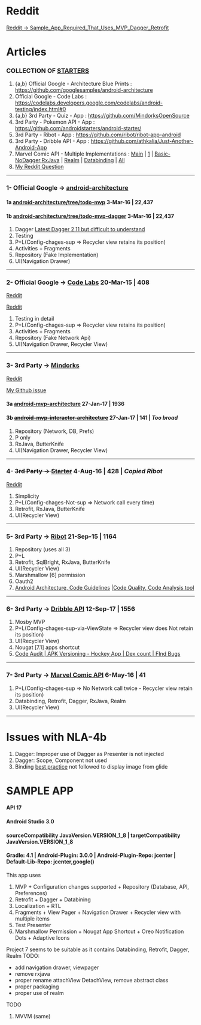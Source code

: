 # Reddit
[Reddit -> Sample_App_Required_That_Uses_MVP_Dagger_Retrofit](https://www.reddit.com/r/androiddev/comments/76wqog/sample_app_required_that_uses_mvp_dagger_retrofit/)

# Articles

### COLLECTION OF [STARTERS](http://androidstarters.com/)
1) {a,b} Official Google - Architecture Blue Prints : https://github.com/googlesamples/android-architecture
2) Official Google - Code Labs : https://codelabs.developers.google.com/codelabs/android-testing/index.html#0
3) {a,b} 3rd Party - Quiz - App : https://github.com/MindorksOpenSource
4) 3rd Party - Pokemon API - App : https://github.com/androidstarters/android-starter/
5) 3rd Party - Ribot - App : https://github.com/ribot/ribot-app-android
6) 3rd Party - Dribble API - App : https://github.com/athkalia/Just-Another-Android-App
7) Marvel Comic API - Multiple Implementations : [Main](https://goo.gl/weZ471) | [1](https://github.com/segunfamisa/marvel-comics-android) | [Basic-NoDagger,RxJava](https://github.com/JoaquimLey/avenging) | [Realm](https://github.com/segunfamisa/marvel-comics-android) | [Databinding](https://github.com/andremion/Villains-and-Heroes) | [All](https://github.com/mirhoseini/marvel)
8) [My Reddit Question](https://www.reddit.com/r/androiddev/comments/76wqog/sample_app_required_that_uses_mvp_dagger_retrofit/)

----
### 1- Official Google -> [android-architecture](https://github.com/googlesamples/android-architecture)

#### 1a [android-architecture/tree/todo-mvp](https://github.com/googlesamples/android-architecture/tree/todo-mvp/todoapp/app/src/main/java/com/example/android/architecture/blueprints/todoapp) **3-Mar-16 | 22,437**

#### 1b [android-architecture/tree/todo-mvp-dagger](https://github.com/googlesamples/android-architecture/tree/todo-mvp-dagger/todoapp/app/src/main/java/com/example/android/architecture/blueprints/todoapp) **3-Mar-16 | 22,437**

1) Dagger [Latest Dagger 2.11 but difficult to understand](https://www.reddit.com/r/androiddev/comments/6d0nlw/what_do_you_think_about_dagger_android_injector/)
2) Testing
3) P+L(Config-chages-sup => Recycler view retains its position)
4) Activities + Fragments
5) Repository (Fake Implementation)
6) UI(Navigation Drawer)

----
### 2- Official Google -> [Code Labs](https://github.com/googlecodelabs/android-testing/tree/master/app/src/main/java/com/example/android/testing/notes) **20-Mar-15 | 408**

[Reddit](https://www.reddit.com/r/androiddev/comments/75wgde/android_architecture_blueprints_todomvp_sample/do9lrs3/)

[Reddit](https://www.reddit.com/r/androiddev/comments/6po5ls/any_good_resources_on_mvp_step_by_step/)

1) Testing in detail
2) P+L(Config-chages-sup => Recycler view retains its position)
3) Activities + Fragments
4) Repository (Fake Network Api)
5) UI(Navigation Drawer, Recycler View)

----
### 3- 3rd Party -> [Mindorks](https://github.com/MindorksOpenSource)

[Reddit](https://www.reddit.com/r/androiddev/comments/6po5ls/any_good_resources_on_mvp_step_by_step/)

[My Github issue](https://github.com/MindorksOpenSource/android-mvp-architecture/issues/46)

#### 3a [android-mvp-architecture](https://github.com/MindorksOpenSource/android-mvp-architecture/tree/master/app/src/main/java/com/mindorks/framework/mvp) **27-Jan-17 | 1936**

#### 3b ~~[android-mvp-interactor-architecture](https://github.com/MindorksOpenSource/android-mvp-interactor-architecture/tree/master/app/src/main/java/com/mindorks/framework/mvp)~~ **27-Jan-17 | 141 | *Too broad***

1) Repository (Network, DB, Prefs)
2) P only
3) RxJava, ButterKnife
4) UI(Navigation Drawer, Recycler View)

----
### 4- ~~3rd Party -> [Starter](https://github.com/androidstarters/android-starter/tree/develop/app/src/main/java/io/mvpstarter/sample)~~ **4-Aug-16 | 428 | *Copied Ribot***


[Reddit](https://www.reddit.com/r/androiddev/comments/5s72bi/android_app_starter_based_on_android_mvp_dagger2/)

1) Simplicity
2) P+L(Config-chages-Not-sup => Network call every time) 
3) Retrofit, RxJava, ButterKnife
4) UI(Recycler View)

----
### 5- 3rd Party -> [Ribot](https://github.com/ribot/ribot-app-android/tree/master/app/src/main/java/io/ribot/app) **21-Sep-15 | 1164**

1) Repository (uses all 3)
2) P+L
2) Retrofit, SqlBright, RxJava, ButterKnife
3) UI(Recycler View)
4) Marshmallow [6] permission
5) Oauth2
6) [Android Architecture, Code Guidelines](https://github.com/ribot/android-guidelines) |[Code Quality, Code Analysis tool](https://github.com/ribot/ribot-app-android#code-quality)

----
### 6- 3rd Party -> [Dribble API](https://github.com/athkalia/Just-Another-Android-App/tree/develop/app/src/main/java/com/example) **12-Sep-17 | 1556**

1) Mosby MVP
2) P+L(Config-chages-sup-via-ViewState => Recycler view does Not retain its position)
3) UI(Recycler View)
4) Nougat [7.1] apps shortcut
5) [Code Audit | APK Versioning - Hockey App | Dex count | FInd Bugs](https://github.com/athkalia/Just-Another-Android-App/tree/develop/art)

----
### 7- 3rd Party -> [Marvel Comic API](https://github.com/andremion/Villains-and-Heroes/tree/master/app/src/main/java/com/andremion/heroes) **6-May-16 | 41**

1) P+L(Config-chages-sup => No Network call twice - Recycler view retain its position)
2) Databinding, Retrofit, Dagger, RxJava, Realm
3) UI(Recycler View)

----

# Issues with NLA-4b
1) Dagger: Improper use of Dagger as Presenter is not injected
2) Dagger: Scope, Component not used
3) Binding [best practice](https://github.com/andremion/Villains-and-Heroes/tree/master/app/src/main/java/com/andremion/heroes/ui/binding) not followed to display image from glide 

# SAMPLE APP
#### API 17
#### Android Studio 3.0
#### sourceCompatibility JavaVersion.VERSION_1_8 | targetCompatibility JavaVersion.VERSION_1_8
#### Gradle: 4.1 | Android-Plugin: 3.0.0 | Android-Plugin-Repo: jcenter | Default-Lib-Repo: jcenter,google()

This app uses
1) MVP + Configuration changes supported + Repository (Database, API, Preferences)
2) Retrofit + Dagger + Databining
3) Localization + RTL
4) Fragments + View Pager + Navigation Drawer + Recycler view with multiple items
5) Test Presenter
6) Marshmallow Permission + Nougat App Shortcut + Oreo Notification Dots + Adaptive Icons

Project 7 seems to be suitable as it contains Databinding, Retrofit, Dagger, Realm
TODO:
- add navigation drawer, viewpager
- remove rxjava
- proper rename attachView DetachView, remove abstract class
- proper packaging
- proper use of realm

TODO
1) MVVM (same)

